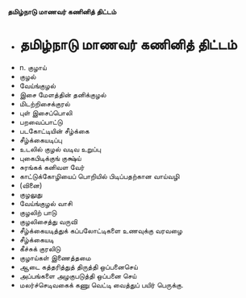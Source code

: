 **தமிழ்நாடு மாணவர் கணினித் திட்டம்**
- # தமிழ்நாடு மாணவர் கணினித் திட்டம்
- n. குழாய்
- குழல்
- வேய்ங்குழல்
- இசை மேளத்தின் தனிக்குழல்
- மிடற்றிசைக்குரல்
- புள் இசைப்பொலி
- பறவைப்பாட்டு
- படகோட்டியின் சீழ்க்கை
- சீழ்க்கையடிப்பு
- உடலில் குழல் வடிவ உறுப்பு
- புகைபிடிக்குங் குக்ஷ்ய்
- சுரங்கக் கனிவள வேர்
- காட்டுக்கோழியைப் பொறியில் பிடிப்பதற்கான வாய்வழி
- (வினை)
- குழலுது
- வேய்ங்குழல் வாசி
- குழலிற் பாடு
- குழலிசைத்து வருவி
- சீழ்க்கையடித்துக் கப்பலோட்டிகளை உணவுக்கு வரவழை
- சீழ்க்கையடி
- கீச்சுக் குரலிடு
- குழாய்கள் இணைத்தமை
- ஆடை கத்தரித்துத் திருத்தி ஒப்பனைசெய்
- அப்பங்களை அழகுபடுத்தி ஒப்பனை செய்
- மலர்ச்செடிவகைக் கணு வெட்டி வைத்துப் பயிர் பெருக்கு.

